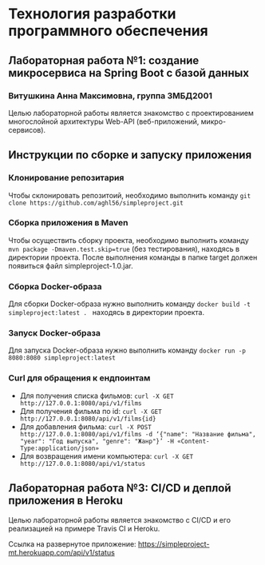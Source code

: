 # Технология разработки программного обеспечения
## Лабораторная работа №1: создание микросервиса на Spring Boot с базой данных
### Витушкина Анна Максимовна, группа 3МБД2001
Целью лабораторной работы является знакомство с проектированием многослойной архитектуры Web-API (веб-приложений, микро-сервисов).
## Инструкции по сборке и запуску приложения
### Клонирование репозитария
Чтобы склонировать репозитоий, необходимо выполнить команду `git clone https://github.com/aghl56/simpleproject.git`
### Сборка приложения в Maven
Чтобы осуществить сборку проекта, необходимо выполнить команду `mvn package -Dmaven.test.skip=true` (без тестирования), находясь в директории проекта. После выполнения команды в папке target должен появиться файл simpleproject-1.0.jar.
### Сборка Docker-образа
Для сборки Docker-образа нужно выполнить команду `docker build -t simpleproject:latest . ` находясь в директории проекта. 
### Запуск Docker-образа
Для запуска Docker-образа нужно выполнить команду `docker run -p 8080:8080 simpleproject:latest`
### Curl для обращения к ендпоинтам
- Для получения списка фильмов: `curl -X GET http://127.0.0.1:8080/api/v1/films`
- Для получения фильма по id: `curl -X GET http://127.0.0.1:8080/api/v1/films{id}`
- Для добавления фильма: `curl -X POST http://127.0.0.1:8080/api/v1/films -d ‘{"name": "Название фильма", "year": "Год выпуска", "genre": "Жанр"}’ -H «Content-Type:application/json»`
- Для возвращения имени компьютера: `curl -X GET http://127.0.0.1:8080/api/v1/status`
## Лабораторная работа №3: CI/CD и деплой приложения в Heroku
Целью лабораторной работы является знакомство с CI/CD и его реализацией на примере Travis CI и Heroku.

Ссылка на развернутое приложение: https://simpleproject-mt.herokuapp.com/api/v1/status
